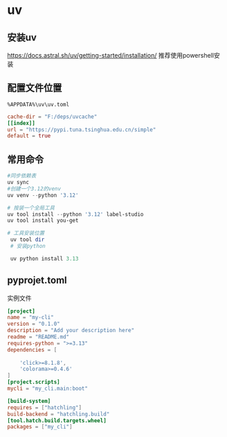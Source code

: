 # uv

## 安装uv

<https://docs.astral.sh/uv/getting-started/installation/>
推荐使用powershell安装

## 配置文件位置

`%APPDATA%\uv\uv.toml`

```toml
cache-dir = "F:/deps/uvcache"
[[index]]
url = "https://pypi.tuna.tsinghua.edu.cn/simple"
default = true

```

## 常用命令

```powershell
#同步依赖表
uv sync
#创建一个3.12的venv
uv venv --python '3.12'

# 按装一个全局工具
uv tool install --python '3.12' label-studio
uv tool install you-get

# 工具安装位置
 uv tool dir
 # 安装python

 uv python install 3.13
```

## pyprojet.toml

实例文件

```toml
[project]
name = "my-cli"
version = "0.1.0"
description = "Add your description here"
readme = "README.md"
requires-python = ">=3.13"
dependencies = [
    
    'click>=8.1.8',
    'colorama>=0.4.6' 
]
[project.scripts]
mycli = "my_cli.main:boot"

[build-system]
requires = ["hatchling"]
build-backend = "hatchling.build"
[tool.hatch.build.targets.wheel]
packages = ["my_cli"]

```
